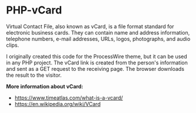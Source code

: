 # PHP-vCard

Virtual Contact File, also known as vCard, is a file format standard for electronic business cards. They can contain name and address information, telephone numbers, e-mail addresses, URLs, logos, photographs, and audio clips.

I originally created this code for the ProcessWire theme, but it can be used in any PHP project. The vCard link is created from the person's information and sent as a GET request to the receiving page. The browser downloads the result to the visitor.

**More information about vCard:**
- https://www.timeatlas.com/what-is-a-vcard/
- https://en.wikipedia.org/wiki/VCard
